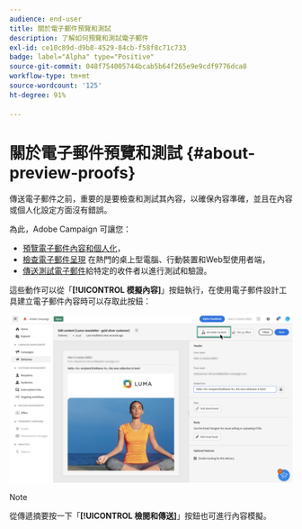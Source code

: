 ```yaml
---
audience: end-user
title: 關於電子郵件預覽和測試
description: 了解如何預覽和測試電子郵件
exl-id: ce10c89d-d9b8-4529-84cb-f58f8c71c733
badge: label="Alpha" type="Positive"
source-git-commit: 048f754005744bcab5b64f265e9e9cdf9776dca8
workflow-type: tm+mt
source-wordcount: '125'
ht-degree: 91%

---
```


# 關於電子郵件預覽和測試 {#about-preview-proofs}

傳送電子郵件之前，重要的是要檢查和測試其內容，以確保內容準確，並且在內容或個人化設定方面沒有錯誤。

為此，Adobe Campaign 可讓您：

* [預覽電子郵件內容和個人化](preview-content.md)，
* [檢查電子郵件呈現](#rendering) 在熱門的桌上型電腦、行動裝置和Web型使用者端，
* [傳送測試電子郵件](proofs.md)給特定的收件者以進行測試和驗證。

這些動作可以從「**[!UICONTROL 模擬內容]**」按鈕執行，在使用電子郵件設計工具建立電子郵件內容時可以存取此按鈕：

![](assets/simulate.png)

>[!NOTE]
>
>從傳遞摘要按一下「**[!UICONTROL 檢閱和傳送]**」按鈕也可進行內容模擬。
